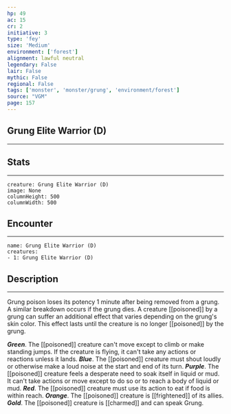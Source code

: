 ```yaml
---
hp: 49
ac: 15
cr: 2
initiative: 3
type: 'fey'    
size: 'Medium'
environment: ['forest']
alignment: lawful neutral
legendary: False
lair: False
mythic: False
regional: False
tags: ['monster', 'monster/grung', 'environment/forest']
source: "VGM"
page: 157
---
```


## Grung Elite Warrior (D)
---



## Stats
---

```statblock
creature: Grung Elite Warrior (D)
image: None
columnHeight: 500
columnWidth: 500
```

## Encounter
---

```encounter-table
name: Grung Elite Warrior (D)
creatures:
- 1: Grung Elite Warrior (D)
```

## Description
---


Grung poison loses its potency 1 minute after being removed from a grung. A similar breakdown occurs if the grung dies. A creature [[poisoned]] by a grung can suffer an additional effect that varies depending on the grung's skin color. This effect lasts until the creature is no longer [[poisoned]] by the grung.

**_Green_**. The [[poisoned]] creature can't move except to climb or make standing jumps. If the creature is flying, it can't take any actions or reactions unless it lands.
**_Blue_**. The [[poisoned]] creature must shout loudly or otherwise make a loud noise at the start and end of its turn.
**_Purple_**. The [[poisoned]] creature feels a desperate need to soak itself in liquid or mud. It can't take actions or move except to do so or to reach a body of liquid or mud.
**_Red_**. The [[poisoned]] creature must use its action to eat if food is within reach.
**_Orange_**. The [[poisoned]] creature is [[frightened]] of its allies.
**_Gold_**. The [[poisoned]] creature is [[charmed]] and can speak Grung.



